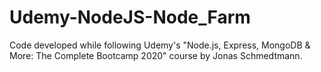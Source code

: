 # Udemy-NodeJS-Node_Farm
Code developed while following Udemy's "Node.js, Express, MongoDB &amp; More: The Complete Bootcamp 2020" course by Jonas Schmedtmann.
